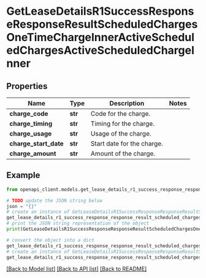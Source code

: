 # GetLeaseDetailsR1SuccessResponseResponseResultScheduledChargesOneTimeChargeInnerActiveScheduledChargesActiveScheduledChargeInner


## Properties

Name | Type | Description | Notes
------------ | ------------- | ------------- | -------------
**charge_code** | **str** | Code for the charge. | 
**charge_timing** | **str** | Timing for the charge. | 
**charge_usage** | **str** | Usage of the charge. | 
**charge_start_date** | **str** | Start date for the charge. | 
**charge_amount** | **str** | Amount of the charge. | 

## Example

```python
from openapi_client.models.get_lease_details_r1_success_response_response_result_scheduled_charges_one_time_charge_inner_active_scheduled_charges_active_scheduled_charge_inner import GetLeaseDetailsR1SuccessResponseResponseResultScheduledChargesOneTimeChargeInnerActiveScheduledChargesActiveScheduledChargeInner

# TODO update the JSON string below
json = "{}"
# create an instance of GetLeaseDetailsR1SuccessResponseResponseResultScheduledChargesOneTimeChargeInnerActiveScheduledChargesActiveScheduledChargeInner from a JSON string
get_lease_details_r1_success_response_response_result_scheduled_charges_one_time_charge_inner_active_scheduled_charges_active_scheduled_charge_inner_instance = GetLeaseDetailsR1SuccessResponseResponseResultScheduledChargesOneTimeChargeInnerActiveScheduledChargesActiveScheduledChargeInner.from_json(json)
# print the JSON string representation of the object
print(GetLeaseDetailsR1SuccessResponseResponseResultScheduledChargesOneTimeChargeInnerActiveScheduledChargesActiveScheduledChargeInner.to_json())

# convert the object into a dict
get_lease_details_r1_success_response_response_result_scheduled_charges_one_time_charge_inner_active_scheduled_charges_active_scheduled_charge_inner_dict = get_lease_details_r1_success_response_response_result_scheduled_charges_one_time_charge_inner_active_scheduled_charges_active_scheduled_charge_inner_instance.to_dict()
# create an instance of GetLeaseDetailsR1SuccessResponseResponseResultScheduledChargesOneTimeChargeInnerActiveScheduledChargesActiveScheduledChargeInner from a dict
get_lease_details_r1_success_response_response_result_scheduled_charges_one_time_charge_inner_active_scheduled_charges_active_scheduled_charge_inner_from_dict = GetLeaseDetailsR1SuccessResponseResponseResultScheduledChargesOneTimeChargeInnerActiveScheduledChargesActiveScheduledChargeInner.from_dict(get_lease_details_r1_success_response_response_result_scheduled_charges_one_time_charge_inner_active_scheduled_charges_active_scheduled_charge_inner_dict)
```
[[Back to Model list]](../README.md#documentation-for-models) [[Back to API list]](../README.md#documentation-for-api-endpoints) [[Back to README]](../README.md)


